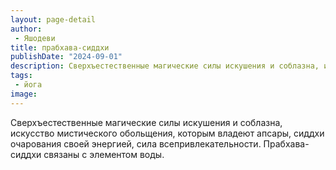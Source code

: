 ```yaml
---
layout: page-detail
author:
 - Яшодеви
title: прабхава-сиддхи
publishDate: "2024-09-01"
description: Сверхъестественные магические силы искушения и соблазна, искусство мистического обольщения, которым владеют апсары, сиддхи очарования своей энергией, сила всепривлекательности. Прабхава-сиддхи связаны с элементом воды.
tags:
 - йога
image: 
---
```


Сверхъестественные магические силы искушения и соблазна, искусство мистического обольщения, которым владеют апсары, сиддхи очарования своей энергией, сила всепривлекательности. Прабхава-сиддхи связаны с элементом воды.

